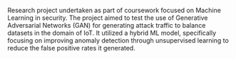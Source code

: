Research project undertaken as part of coursework focused on Machine Learning in security. The project aimed to test the use of Generative Adversarial Networks (GAN) for generating attack traffic to balance datasets in the domain of IoT. It utilized a hybrid ML model, specifically focusing on improving anomaly detection through unsupervised learning to reduce the false positive rates it generated.
